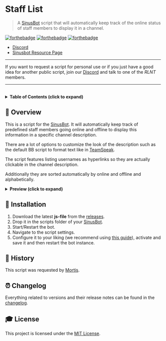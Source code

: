 # **Staff List**

> A [SinusBot] script that will automatically keep track of the online status of staff members to display it in a channel.


[![forthebadge](https://forthebadge.com/images/badges/60-percent-of-the-time-works-every-time.svg)][Marketplace]
[![forthebadge](https://forthebadge.com/images/badges/fuck-it-ship-it.svg)][Marketplace]
[![forthebadge](https://forthebadge.com/images/badges/made-with-javascript.svg)][Marketplace]

- [Discord]
- [Sinusbot Resource Page][Marketplace]

---

If you want to request a script for personal use or if you just have a good idea for another public script, join our [Discord] and talk to one of the *RLNT* members.

---

<br>

<!-- Table of Contents -->
<details>
    <summary>
        <strong>Table of Contents (click to expand)</strong>
    </summary>

- [**Staff List**](#staff-list)
  - [**📑 Overview**](#-overview)
  - [**🔧 Installation**](#-installation)
  - [**📕 History**](#-history)
  - [**⏰ Changelog**](#-changelog)
  - [**🎓 License**](#-license)
</details>


## **📑 Overview**
This is a script for the [SinusBot]. It will automatically keep track of predefined staff members going online and offline to display this information in a specific channel description.

There are a lot of options to customize the look of the description such as the default BB script to format text like in [TeamSpeak].

The script features listing usernames as hyperlinks so they are actually clickable in the channel description.

Additionally they are sorted automatically by online and offline and alphabetically.

<details>
    <summary>
        <strong>Preview (click to expand)</strong>
    </summary>

![preview](images/preview_main.png)
</details>


## **🔧 Installation**

1. Download the latest **js-file** from the [releases].
2. Drop it in the scripts folder of your [SinusBot].
3. Start/Restart the bot.
4. Navigate to the script settings.
5. Configure it to your liking (we recommend using [this guide][configuration]), activate and save it and then restart the bot instance.


## **📕 History**
This script was requested by [Mortis].


## **⏰ Changelog**
Everything related to versions and their release notes can be found in the [changelog].


## **🎓 License**
This project is licensed under the [MIT License].


<!-- Links -->
[SinusBot]: https://www.sinusbot.com/
[Discord]: https://discordapp.com/invite/Q3qxws6
[Marketplace]: https://forum.sinusbot.com/resources/staff-list.497/
[TeamSpeak]:https://www.teamspeak.com/
[releases]: https://github.com/RLNT/sinus-staff-list/releases
[configuration]: CONFIGURATION.md
[Mortis]: https://forum.sinusbot.com/members/mortis.78202/
[changelog]: CHANGELOG.md
[MIT License]: LICENSE.md
